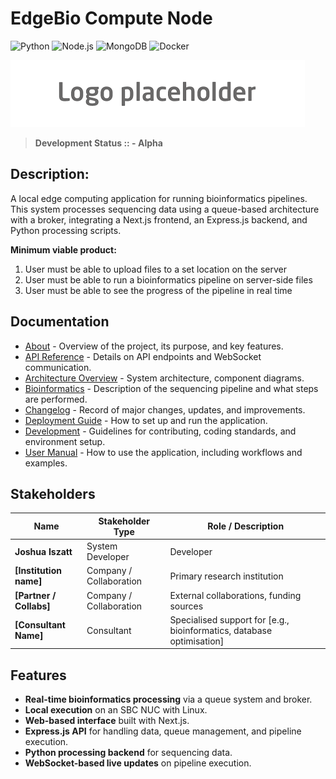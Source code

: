 # EdgeBio Compute Node
![Python](https://img.shields.io/badge/Python-3.9-blue)
![Node.js](https://img.shields.io/badge/Node.js-v16.0-green)
![MongoDB](https://img.shields.io/badge/MongoDB-v5.0-green)
![Docker](https://img.shields.io/badge/Docker-enabled-blue)

![EdgeBio Logo](docs/img/logo_placeholder.png)

> **Development Status :: - Alpha**

## Description: 
A local edge computing application for running bioinformatics pipelines. This system processes sequencing data using a queue-based architecture with a broker, integrating a Next.js frontend, an Express.js backend, and Python processing scripts. 

**Minimum viable product:** 
1. User must be able to upload files to a set location on the server
2. User must be able to run a bioinformatics pipeline on server-side files
3. User must be able to see the progress of the pipeline in real time

## Documentation
- [About](docs/about.md) - Overview of the project, its purpose, and key features.
- [API Reference](docs/api_reference.md) - Details on API endpoints and WebSocket communication.
- [Architecture Overview](docs/architecture.md) - System architecture, component diagrams.
- [Bioinformatics](docs/bioinformatics.md) - Description of the sequencing pipeline and what steps are performed.
- [Changelog](docs/changelog.md) - Record of major changes, updates, and improvements.
- [Deployment Guide](docs/deployment.md) - How to set up and run the application.
- [Development](docs/development.md) - Guidelines for contributing, coding standards, and environment setup.
- [User Manual](docs/user_manual.md) - How to use the application, including workflows and examples.

## Stakeholders
| Name                    | Stakeholder Type             | Role / Description |
|-------------------------|------------------------------|--------------------|
| **Joshua Iszatt**       | System Developer             | Developer |
| **[Institution name]**  | Company / Collaboration      | Primary research institution |
| **[Partner / Collabs]** | Company / Collaboration      | External collaborations, funding sources |
| **[Consultant Name]**   | Consultant                   | Specialised support for [e.g., bioinformatics, database optimisation] |

## Features
- **Real-time bioinformatics processing** via a queue system and broker.  
- **Local execution** on an SBC NUC with Linux.  
- **Web-based interface** built with Next.js.  
- **Express.js API** for handling data, queue management, and pipeline execution.  
- **Python processing backend** for sequencing data.  
- **WebSocket-based live updates** on pipeline execution.
